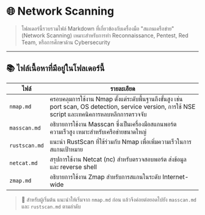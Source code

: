 # 🌐 Network Scanning

> โฟลเดอร์นี้รวบรวมไฟล์ Markdown ที่เกี่ยวข้องกับเครื่องมือ "สแกนเครือข่าย" (Network Scanning) เหมาะสำหรับการทำ Reconnaissance, Pentest, Red Team, หรือการศึกษาด้าน Cybersecurity

---

## 📚 ไฟล์เนื้อหาที่มีอยู่ในโฟลเดอร์นี้

| ไฟล์ | รายละเอียด |
|------|-------------|
| `nmap.md` | ครอบคลุมการใช้งาน Nmap ตั้งแต่ระดับพื้นฐานถึงขั้นสูง เช่น port scan, OS detection, service version, การใช้ NSE script และเทคนิคการหลบหลีกการตรวจจับ |
| `masscan.md` | อธิบายการใช้งาน Masscan ซึ่งเป็นเครื่องมือสแกนพอร์ตความเร็วสูง เหมาะสำหรับเครือข่ายขนาดใหญ่ |
| `rustscan.md` | แนะนำ RustScan ที่ใช้ร่วมกับ Nmap เพื่อเพิ่มความเร็วในการสแกนเป้าหมาย |
| `netcat.md` | สรุปการใช้งาน Netcat (nc) สำหรับตรวจสอบพอร์ต ส่งข้อมูล และ reverse shell |
| `zmap.md` | อธิบายการใช้งาน Zmap สำหรับการสแกนในระดับ Internet-wide |

> 📘 สำหรับผู้เริ่มต้น แนะนำให้เริ่มจาก `nmap.md` ก่อน แล้วจึงค่อยต่อยอดไปยัง `masscan.md` และ `rustscan.md` ตามลำดับ
